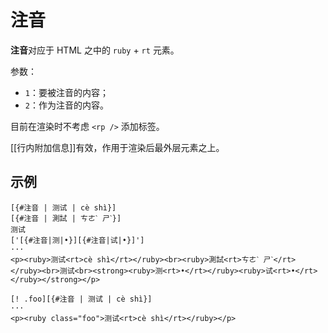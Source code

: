 # 注音

**注音**对应于 HTML 之中的 `ruby` + `rt` 元素。

参数：

- `1`：要被注音的内容；
- `2`：作为注音的内容。

目前在渲染时不考虑 `<rp />` 添加标签。

[[行内附加信息]]有效，作用于渲染后最外层元素之上。

## 示例

```example
[{#注音 | 测试 | cè shì}]
[{#注音 | 測試 | ㄘㄜˋ ㄕˋ}]
测试
['[{#注音|测|•}][{#注音|试|•}]']
···
<p><ruby>测试<rt>cè shì</rt></ruby><br><ruby>測試<rt>ㄘㄜˋ ㄕˋ</rt></ruby><br>测试<br><strong><ruby>测<rt>•</rt></ruby><ruby>试<rt>•</rt></ruby></strong></p>
```

```example
[! .foo][{#注音 | 测试 | cè shì}]
···
<p><ruby class="foo">测试<rt>cè shì</rt></ruby></p>
```
